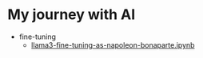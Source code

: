 # My journey with AI

- fine-tuning
  - [llama3-fine-tuning-as-napoleon-bonaparte.ipynb](./fine-tuning/llama3-fine-tuning-as-napoleon-bonaparte.ipynb)
